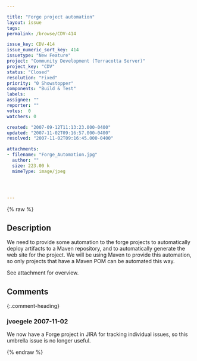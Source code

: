 ```yaml
---

title: "Forge project automation"
layout: issue
tags: 
permalink: /browse/CDV-414

issue_key: CDV-414
issue_numeric_sort_key: 414
issuetype: "New Feature"
project: "Community Development (Terracotta Server)"
project_key: "CDV"
status: "Closed"
resolution: "Fixed"
priority: "0 Showstopper"
components: "Build & Test"
labels: 
assignee: ""
reporter: ""
votes:  0
watchers: 0

created: "2007-09-12T11:13:23.000-0400"
updated: "2007-11-02T09:16:57.000-0400"
resolved: "2007-11-02T09:16:45.000-0400"

attachments:
- filename: "Forge_Automation.jpg"
  author: ""
  size: 223.00 k
  mimeType: image/jpeg




---
```


{% raw %}

## Description

<div markdown="1" class="description">

We need to provide some automation to the forge projects to automatically deploy artifacts to a Maven repository, and to automatically generate the web site for the project.  We will be using Maven to provide this automation, so only projects that have a Maven POM can be automated this way.

See attachment for overview.

</div>

## Comments


{:.comment-heading}
### **jvoegele** <span class="date">2007-11-02</span>

<div markdown="1" class="comment">

We now have a Forge project in JIRA for tracking individual issues, so this umbrella issue is no longer useful.

</div>



{% endraw %}
